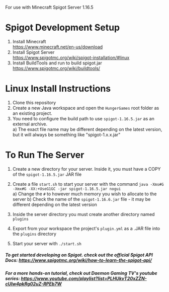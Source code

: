 For use with Minecraft Spigot Server 1.16.5 

# Spigot Development Setup

1. Install Minecraft   
  https://www.minecraft.net/en-us/download  
2. Install Spigot Server  
  https://www.spigotmc.org/wiki/spigot-installation/#linux  
3. Install BuildTools and run to build spigot.jar  
  https://www.spigotmc.org/wiki/buildtools/ 
  
# Linux Install Instructions

1. Clone this repository    
2. Create a new Java workspace and open the `HungerGames` root folder as an existing project.    
3. You need to configure the build path to use `spigot-1.16.5.jar` as an external archive.    
    a) The exact file name may be different depending on the latest version, but it will always be something like "spigot-1.x.x.jar"    

# To Run The Server  
1. Create a new directory for your server. Inside it, you must have a COPY of the `spigot-1.16.5.jar` JAR file      
2. Create a file `start.sh` to start your server with the command `java -Xms#G -Xmx#G -XX:+UseG1GC -jar spigot-1.16.5.jar nogui`    
    a) Change the `#` to however much memory you wish to allocate to the server 
    b) Check the name of the `spigot-1.16.6.jar` file - it may be different depending on the latest version
  
3. Inside the server directory you must create another directory named `plugins`    
4. Export from your workspace the project's `plugin.yml` as a .JAR file into the `plugins` directory
5. Start your server with `./start.sh`
    
##### To get started developing on Spigot. check out the official Spigot API Docs: https://www.spigotmc.org/wiki/how-to-learn-the-spigot-api/
##### For a more hands-on tutorial, check out Daemon Gaming TV's youtube series: https://www.youtube.com/playlist?list=PLHUkvT20xZZN-cUIw4pkRg02uZ-RPEb7W
